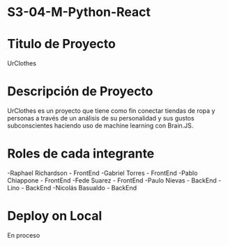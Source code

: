 # S3-04-M-Python-React

# Titulo de Proyecto
UrClothes

# Descripción de Proyecto
UrClothes es un proyecto que tiene como fin conectar tiendas de ropa y personas a través de un análisis de su personalidad y sus gustos subconscientes haciendo uso de machine learning con Brain.JS.

# Roles de cada integrante
-Raphael Richardson - FrontEnd
-Gabriel Torres - FrontEnd
-Pablo Chiappone - FrontEnd
-Fede Suarez - FrontEnd
-Paulo Nievas - BackEnd
-Lino - BackEnd
-Nicolás Basualdo - BackEnd


# Deploy on Local
En proceso
